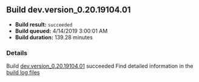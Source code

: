 ## Build dev.version_0.20.19104.01
- **Build result:** `succeeded`
- **Build queued:** 4/14/2019 3:00:01 AM
- **Build duration:** 139.28 minutes
### Details
Build [dev.version_0.20.19104.01](https://winappstudio.visualstudio.com/web/build.aspx?pcguid=a4ef43be-68ce-4195-a619-079b4d9834c2&builduri=vstfs%3a%2f%2f%2fBuild%2fBuild%2f27580) succeeded
Find detailed information in the [build log files](https://uwpctdiags.blob.core.windows.net/buildlogs/dev.version_0.20.19104.01_logs.zip)

